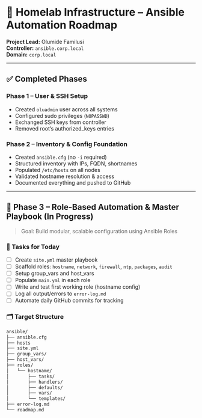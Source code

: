 # 🧭 Homelab Infrastructure – Ansible Automation Roadmap

**Project Lead:** Olumide Familusi  
**Controller:** `ansible.corp.local`  
**Domain:** `corp.local`

---

## ✅ Completed Phases

### Phase 1 – User & SSH Setup
- Created `oluadmin` user across all systems
- Configured sudo privileges (`NOPASSWD`)
- Exchanged SSH keys from controller
- Removed root’s authorized_keys entries

### Phase 2 – Inventory & Config Foundation
- Created `ansible.cfg` (no `-i` required)
- Structured inventory with IPs, FQDN, shortnames
- Populated `/etc/hosts` on all nodes
- Validated hostname resolution & access
- Documented everything and pushed to GitHub

---

## 🧰 Phase 3 – Role-Based Automation & Master Playbook (In Progress)

> Goal: Build modular, scalable configuration using Ansible Roles

### 🔧 Tasks for Today
- [ ] Create `site.yml` master playbook
- [ ] Scaffold roles: `hostname`, `network`, `firewall`, `ntp`, `packages`, `audit`
- [ ] Setup group_vars and host_vars
- [ ] Populate `main.yml` in each role
- [ ] Write and test first working role (hostname config)
- [ ] Log all output/errors to `error-log.md`
- [ ] Automate daily GitHub commits for tracking

### 🗂️ Target Structure

```bash
ansible/
├── ansible.cfg
├── hosts
├── site.yml
├── group_vars/
├── host_vars/
├── roles/
│   └── hostname/
│       ├── tasks/
│       ├── handlers/
│       ├── defaults/
│       ├── vars/
│       └── templates/
├── error-log.md
└── roadmap.md

